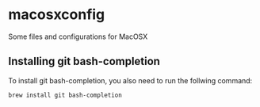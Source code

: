 # macosxconfig
Some files and configurations for MacOSX

## Installing git bash-completion
To install git bash-completion, you also need to run the follwing command:

```bash
brew install git bash-completion
```
